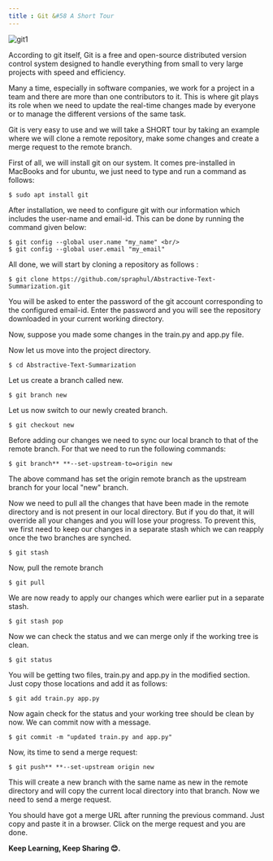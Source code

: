 ```yaml
---
title : Git &#58 A Short Tour
---
```


![git1](https://1.bp.blogspot.com/-3m93Zp4EKcc/XawTy1DNuPI/AAAAAAAAPhg/287Chp4GPbkO0_xj1zwZyS98vBunci-vACLcBGAsYHQ/s1600/git.webp)

According to git itself, Git is a free and open-source distributed version control system designed to handle everything from small to very large projects with speed and efficiency.

Many a time, especially in software companies, we work for a project in a team and there are more than one contributors to it. This is where git plays its role when we need to update the real-time changes made by everyone or to manage the different versions of the same task.

Git is very easy to use and we will take a SHORT tour by taking an example where we will clone a remote repository, make some changes and create a merge request to the remote branch.


First of all, we will install git on our system. It comes pre-installed in MacBooks and for ubuntu, we just need to type and run a command as follows:

```console
$ sudo apt install git
```


After installation, we need to configure git with our information which includes the user-name and email-id. This can be done by running the command given below:

``` console
$ git config --global user.name "my_name" <br/>
$ git config --global user.email "my_email"
```

All done, we will start by cloning a repository as follows :

```console
$ git clone https://github.com/spraphul/Abstractive-Text-Summarization.git
```

You will be asked to enter the password of the git account corresponding to the configured email-id. Enter the password and you will see the repository downloaded in your current working directory.


Now, suppose you made some changes in the train.py and app.py file.

Now let us move into the project directory.

```console
$ cd Abstractive-Text-Summarization
```

Let us create a branch called new.

```console
$ git branch new
```

Let us now switch to our newly created branch.

``` console
$ git checkout new
```

Before adding our changes we need to sync our local branch to that of the remote branch. For that we need to run the following commands:

```console
$ git branch** **--set-upstream-to=origin new
```

The above command has set the origin remote branch as the upstream branch for your local "new" branch.


Now we need to pull all the changes that have been made in the remote directory and is not present in our local directory. But if you do that, it will override all your changes and you will lose your progress. To prevent this, we first need to keep our changes in a separate stash which we can reapply once the two branches are synched.

```console
$ git stash
```

Now, pull the remote branch

```console
$ git pull
```

We are now ready to apply our changes which were earlier put in a separate stash.

```console
$ git stash pop
```

Now we can check the status and we can merge only if the working tree is clean.

```console
$ git status
```

You will be getting two files, train.py and app.py in the modified section. Just copy those locations and add it as follows:

```console
$ git add train.py app.py
```

Now again check for the status and your working tree should be clean by now. We can commit now with a message.

```console
$ git commit -m "updated train.py and app.py"
```

Now, its time to send a merge request:

```console
$ git push** **--set-upstream origin new
```

This will create a new branch with the same name as new in the remote directory and will copy the current local directory into that branch. Now we need to send a merge request.

You should have got a merge URL after running the previous command. Just copy and paste it in a browser. Click on the merge 
request and you are done.

**Keep Learning, Keep Sharing 😊.**
